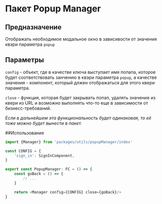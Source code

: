 # Пакет Popup Manager

## Предназначение
Отображать необходимое модальное окно в зависивости от значения квэри параметра ``popup``

## Параметры
``config`` - объект, где в качестве ключа выступает имя попапа, 
которое будет соответствовать занчению в квэри параметра ``popup``, 
а качестве значения - компонент, который длжен отображаться для этого квери параметра.

``close`` - функция, которая будет закрывать попап, удалять значение из квери из URL 
и возможно выполнять что-то еще в зависимости от бизнесс-требований. 

*Если в дальнейшем эта функциональность будет одинаковая, то её тоже можно будет вынести в пакет.*

##Использование

```js
import {Manager} from 'packages/utils/popupManager/index'

const CONFIG = {
    'sign_in': SignInComponent,
}

export const PopupManager: FC = () => {
    const goBack = () => {
        // ... 
    }

    return <Manager config={CONFIG} close={goBack}/>
}
```
